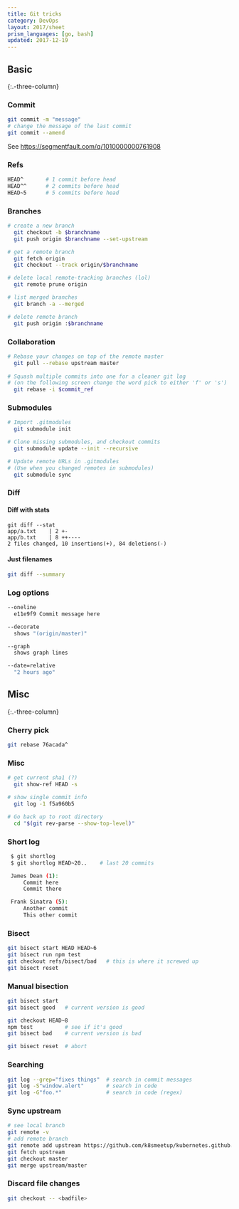 ```yaml
---
title: Git tricks
category: DevOps
layout: 2017/sheet
prism_languages: [go, bash]
updated: 2017-12-19
---
```


## Basic

{:.-three-column}

### Commit

```bash
git commit -m "message"
# change the message of the last commit
git commit --amend
```

See <https://segmentfault.com/q/1010000000761908>

### Refs

```bash
HEAD^       # 1 commit before head
HEAD^^      # 2 commits before head
HEAD~5      # 5 commits before head
```

### Branches

```bash
# create a new branch
  git checkout -b $branchname
  git push origin $branchname --set-upstream

# get a remote branch
  git fetch origin
  git checkout --track origin/$branchname

# delete local remote-tracking branches (lol)
  git remote prune origin

# list merged branches
  git branch -a --merged

# delete remote branch
  git push origin :$branchname
```

### Collaboration

```bash
# Rebase your changes on top of the remote master
  git pull --rebase upstream master
  
# Squash multiple commits into one for a cleaner git log
# (on the following screen change the word pick to either 'f' or 's')
  git rebase -i $commit_ref
```

### Submodules

```bash
# Import .gitmodules
  git submodule init

# Clone missing submodules, and checkout commits
  git submodule update --init --recursive

# Update remote URLs in .gitmodules
# (Use when you changed remotes in submodules)
  git submodule sync
```

### Diff

#### Diff with stats

    git diff --stat
    app/a.txt    | 2 +-
    app/b.txt    | 8 ++----
    2 files changed, 10 insertions(+), 84 deletions(-)

#### Just filenames

```bash
git diff --summary
```

### Log options

```bash
--oneline
  e11e9f9 Commit message here

--decorate
  shows "(origin/master)"

--graph
  shows graph lines

--date=relative
  "2 hours ago"
```

## Misc

{:.-three-column}

### Cherry pick

```bash
git rebase 76acada^
```

### Misc

```bash
# get current sha1 (?)
  git show-ref HEAD -s

# show single commit info
  git log -1 f5a960b5

# Go back up to root directory
  cd "$(git rev-parse --show-top-level)"
```

### Short log

```bash
 $ git shortlog
 $ git shortlog HEAD~20..    # last 20 commits

 James Dean (1):
     Commit here
     Commit there

 Frank Sinatra (5):
     Another commit
     This other commit
```

### Bisect

```bash
git bisect start HEAD HEAD~6
git bisect run npm test
git checkout refs/bisect/bad   # this is where it screwed up
git bisect reset
```

### Manual bisection

```bash
git bisect start
git bisect good   # current version is good

git checkout HEAD~8
npm test          # see if it's good
git bisect bad    # current version is bad

git bisect reset  # abort
```

### Searching

```bash
git log --grep="fixes things"  # search in commit messages
git log -S"window.alert"       # search in code
git log -G"foo.*"              # search in code (regex)
```

### Sync upstream

```bash
# see local branch
git remote -v
# add remote branch
git remote add upstream https://github.com/k8smeetup/kubernetes.github.io.git
git fetch upstream
git checkout master
git merge upstream/master
```

### Discard file changes

```bash
git checkout -- <badfile>
```